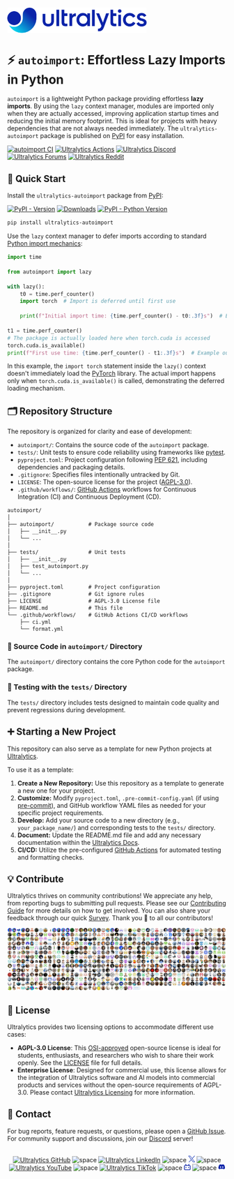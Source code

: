 <a href="https://www.ultralytics.com/"><img src="https://raw.githubusercontent.com/ultralytics/assets/main/logo/Ultralytics_Logotype_Original.svg" width="320" alt="Ultralytics logo"></a>

# ⚡️ `autoimport`: Effortless Lazy Imports in Python

`autoimport` is a lightweight Python package providing effortless **lazy imports**. By using the `lazy` context manager, modules are imported only when they are actually accessed, improving application startup times and reducing the initial memory footprint. This is ideal for projects with heavy dependencies that are not always needed immediately. The `ultralytics-autoimport` package is published on [PyPI](https://pypi.org/project/ultralytics-autoimport/) for easy installation.

[![autoimport CI](https://github.com/ultralytics/autoimport/actions/workflows/ci.yml/badge.svg)](https://github.com/ultralytics/autoimport/actions/workflows/ci.yml)
[![Ultralytics Actions](https://github.com/ultralytics/autoimport/actions/workflows/format.yml/badge.svg)](https://github.com/ultralytics/autoimport/actions/workflows/format.yml)
[![Ultralytics Discord](https://img.shields.io/discord/1089800235347353640?logo=discord&logoColor=white&label=Discord&color=blue)](https://discord.com/invite/ultralytics)
[![Ultralytics Forums](https://img.shields.io/discourse/users?server=https%3A%2F%2Fcommunity.ultralytics.com&logo=discourse&label=Forums&color=blue)](https://community.ultralytics.com/)
[![Ultralytics Reddit](https://img.shields.io/reddit/subreddit-subscribers/ultralytics?style=flat&logo=reddit&logoColor=white&label=Reddit&color=blue)](https://reddit.com/r/ultralytics)

## 🚀 Quick Start

Install the `ultralytics-autoimport` package from [PyPI](https://pypi.org/project/ultralytics-autoimport/):

[![PyPI - Version](https://img.shields.io/pypi/v/ultralytics-autoimport.svg)](https://pypi.org/project/ultralytics-autoimport/)
[![Downloads](https://static.pepy.tech/badge/ultralytics-autoimport)](https://www.pepy.tech/projects/ultralytics-autoimport)
[![PyPI - Python Version](https://img.shields.io/pypi/pyversions/ultralytics-autoimport.svg)](https://pypi.org/project/ultralytics-autoimport/)

```bash
pip install ultralytics-autoimport
```

Use the `lazy` context manager to defer imports according to standard [Python import mechanics](https://docs.python.org/3/reference/import.html):

```python
import time

from autoimport import lazy

with lazy():
    t0 = time.perf_counter()
    import torch  # Import is deferred until first use

    print(f"Initial import time: {time.perf_counter() - t0:.3f}s")  # Example output: 0.000s

t1 = time.perf_counter()
# The package is actually loaded here when torch.cuda is accessed
torch.cuda.is_available()
print(f"First use time: {time.perf_counter() - t1:.3f}s")  # Example output: 0.462s
```

In this example, the `import torch` statement inside the `lazy()` context doesn't immediately load the [PyTorch](https://pytorch.org/) library. The actual import happens only when `torch.cuda.is_available()` is called, demonstrating the deferred loading mechanism.

## 🗂 Repository Structure

The repository is organized for clarity and ease of development:

- `autoimport/`: Contains the source code of the `autoimport` package.
- `tests/`: Unit tests to ensure code reliability using frameworks like [pytest](https://docs.pytest.org/en/stable/).
- `pyproject.toml`: Project configuration following [PEP 621](https://peps.python.org/pep-0621/), including dependencies and packaging details.
- `.gitignore`: Specifies files intentionally untracked by Git.
- `LICENSE`: The open-source license for the project ([AGPL-3.0](https://opensource.org/license/agpl-v3)).
- `.github/workflows/`: [GitHub Actions](https://docs.github.com/en/actions) workflows for Continuous Integration (CI) and Continuous Deployment (CD).

```
autoimport/
│
├── autoimport/           # Package source code
│   ├── __init__.py
│   └── ...
│
├── tests/                # Unit tests
│   ├── __init__.py
│   ├── test_autoimport.py
│   └── ...
│
├── pyproject.toml        # Project configuration
├── .gitignore            # Git ignore rules
├── LICENSE               # AGPL-3.0 License file
├── README.md             # This file
└── .github/workflows/    # GitHub Actions CI/CD workflows
    ├── ci.yml
    └── format.yml
```

### 📂 Source Code in `autoimport/` Directory

The `autoimport/` directory contains the core Python code for the `autoimport` package.

### 🧪 Testing with the `tests/` Directory

The `tests/` directory includes tests designed to maintain code quality and prevent regressions during development.

## ➕ Starting a New Project

This repository can also serve as a template for new Python projects at [Ultralytics](https://www.ultralytics.com/).

To use it as a template:

1.  **Create a New Repository:** Use this repository as a template to generate a new one for your project.
2.  **Customize:** Modify `pyproject.toml`, `.pre-commit-config.yaml` (if using [pre-commit](https://pre-commit.com/)), and GitHub workflow YAML files as needed for your specific project requirements.
3.  **Develop:** Add your source code to a new directory (e.g., `your_package_name/`) and corresponding tests to the `tests/` directory.
4.  **Document:** Update the README.md file and add any necessary documentation within the [Ultralytics Docs](https://docs.ultralytics.com/).
5.  **CI/CD:** Utilize the pre-configured [GitHub Actions](https://docs.github.com/en/actions) for automated testing and formatting checks.

## 💡 Contribute

Ultralytics thrives on community contributions! We appreciate any help, from reporting bugs to submitting pull requests. Please see our [Contributing Guide](https://docs.ultralytics.com/help/contributing/) for more details on how to get involved. You can also share your feedback through our quick [Survey](https://www.ultralytics.com/survey?utm_source=github&utm_medium=social&utm_campaign=Survey). Thank you 🙏 to all our contributors!

[![Ultralytics open-source contributors](https://raw.githubusercontent.com/ultralytics/assets/main/im/image-contributors.png)](https://github.com/ultralytics/autoimport/graphs/contributors)

## 📄 License

Ultralytics provides two licensing options to accommodate different use cases:

- **AGPL-3.0 License**: This [OSI-approved](https://opensource.org/license) open-source license is ideal for students, enthusiasts, and researchers who wish to share their work openly. See the [LICENSE](https://github.com/ultralytics/autoimport/blob/main/LICENSE) file for full details.
- **Enterprise License**: Designed for commercial use, this license allows for the integration of Ultralytics software and AI models into commercial products and services without the open-source requirements of AGPL-3.0. Please contact [Ultralytics Licensing](https://www.ultralytics.com/license) for more information.

## 📮 Contact

For bug reports, feature requests, or questions, please open a [GitHub Issue](https://github.com/ultralytics/autoimport/issues). For community support and discussions, join our [Discord](https://discord.com/invite/ultralytics) server!

<br>
<div align="center">
  <a href="https://github.com/ultralytics"><img src="https://github.com/ultralytics/assets/raw/main/social/logo-social-github.png" width="3%" alt="Ultralytics GitHub"></a>
  <img src="https://github.com/ultralytics/assets/raw/main/social/logo-transparent.png" width="3%" alt="space">
  <a href="https://www.linkedin.com/company/ultralytics/"><img src="https://github.com/ultralytics/assets/raw/main/social/logo-social-linkedin.png" width="3%" alt="Ultralytics LinkedIn"></a>
  <img src="https://github.com/ultralytics/assets/raw/main/social/logo-transparent.png" width="3%" alt="space">
  <a href="https://twitter.com/ultralytics"><img src="https://github.com/ultralytics/assets/raw/main/social/logo-social-twitter.png" width="3%" alt="Ultralytics Twitter"></a>
  <img src="https://github.com/ultralytics/assets/raw/main/social/logo-transparent.png" width="3%" alt="space">
  <a href="https://youtube.com/ultralytics?sub_confirmation=1"><img src="https://github.com/ultralytics/assets/raw/main/social/logo-social-youtube.png" width="3%" alt="Ultralytics YouTube"></a>
  <img src="https://github.com/ultralytics/assets/raw/main/social/logo-transparent.png" width="3%" alt="space">
  <a href="https://www.tiktok.com/@ultralytics"><img src="https://github.com/ultralytics/assets/raw/main/social/logo-social-tiktok.png" width="3%" alt="Ultralytics TikTok"></a>
  <img src="https://github.com/ultralytics/assets/raw/main/social/logo-transparent.png" width="3%" alt="space">
  <a href="https://ultralytics.com/bilibili"><img src="https://github.com/ultralytics/assets/raw/main/social/logo-social-bilibili.png" width="3%" alt="Ultralytics BiliBili"></a>
  <img src="https://github.com/ultralytics/assets/raw/main/social/logo-transparent.png" width="3%" alt="space">
  <a href="https://discord.com/invite/ultralytics"><img src="https://github.com/ultralytics/assets/raw/main/social/logo-social-discord.png" width="3%" alt="Ultralytics Discord"></a>
</div>
